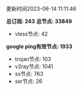 更新时间2023-06-14 11:11:46

**总订阅: 243**
**总节点: 33849**
- vless节点: 42

**google ping有效节点: 1933**
- trojan节点: 103
- v2ray节点: 1041
- ss节点: 763
- ssr节点: 26
